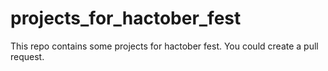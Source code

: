 # projects_for_hactober_fest
This repo contains some projects for hactober fest. You could create a pull request.
